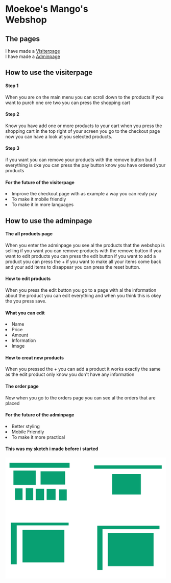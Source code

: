 <h1>Moekoe's Mango's</br>
Webshop</h1>

<h2>The pages</h2>
<p>I have made a <a href="https://mikast14.github.io/Moekoes-Mangos/">Visiterpage</a></br>
I have made a <a href="https://mikast14.github.io/Moekoes-Mangos/admin/admin.html">Adminpage</a></p>

<h2>How to use the visiterpage</h2>
<h4>Step 1</h4>
<p>When you are on the main menu you can scroll down to the products if you want to purch one ore two you can press the shopping cart</p>

<h4>Step 2</h4>
<p>Know you have add one or more products to your cart when you press the shopping cart in the top right of your screen you go to the checkout page now you can have a look at you selected products.</p> 

<h4>Step 3</h4>
<p>if you want you can remove your products with the remove button but if everything is oke you can press the pay button know you have ordered your products</p>

<h4>For the future of the visiterpage</h4>

<li>Improve the checkout page with as example a way you can realy pay</li>
<li>To make it mobile friendly</li>
<li>To make it in more languages</li>

<h2>How to use the adminpage</h2>
<h4>The all products page</h4>
<p>When you enter the adminpage you see al the products that the webshop is selling if you want you can remove products with the remove button if you want to edit products you can press the edit button if you want to add a product you can press the + if you want to make all your items come back and your add items to disappear you can press the reset button.</p>

<h4>How to edit products</h4>
<p>When you press the edit button you go to a page with al the information about the product you can edit everything and when you think this is okey the you press save.</p>

<h4>What you can edit</h4>
<li>Name</li>
<li>Price</li>
<li>Amount</li>
<li>Information</li>
<li>Imsge</li>

<h4>How to creat new products</h4>
<p>When you pressed the + you can add a product it works exactly the same as the edit product only know you don't have any information</p>

<h4>The order page</h4>
<p>Now when you go to the orders page you can see al the orders that are placed</p>
<h4>For the future of the adminpage</h4>

<li>Better styling</li>
<li>Mobile Friendly</li>
<li>To make it more practical</li>

<h4>This was my sketch i made before i started</h4>
<img src="Plan/voorbeeld.png" alt="">